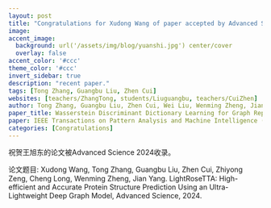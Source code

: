 ```yaml
---
layout: post
title: "Congratulations for Xudong Wang of paper accepted by Advanced Science 2024!"
image:
accent_image:
  background: url('/assets/img/blog/yuanshi.jpg') center/cover
  overlay: false
accent_color: '#ccc'
theme_color: '#ccc'
invert_sidebar: true
description: "recent paper."
tags: [Tong Zhang, Guangbu Liu, Zhen Cui]
websites: [teachers/ZhangTong, students/Liuguangbu, teachers/CuiZhen]
author: Tong Zhang, Guangbu Liu, Zhen Cui, Wei Liu, Wenming Zheng, Jian Yang.
paper_title: Wasserstein Discriminant Dictionary Learning for Graph Representation.
paper: IEEE Transactions on Pattern Analysis and Machine Intelligence (T-PAMI) 2024.
categories: [Congratulations]
---
```

祝贺王旭东的论文被Advanced Science 2024收录。

论文题目: Xudong Wang, Tong Zhang, Guangbu Liu, Zhen Cui, Zhiyong Zeng, Cheng Long, Wenming Zheng, Jian Yang. LightRoseTTA: High-efficient and Accurate Protein Structure Prediction Using an Ultra-Lightweight Deep Graph Model, Advanced Science, 2024.
